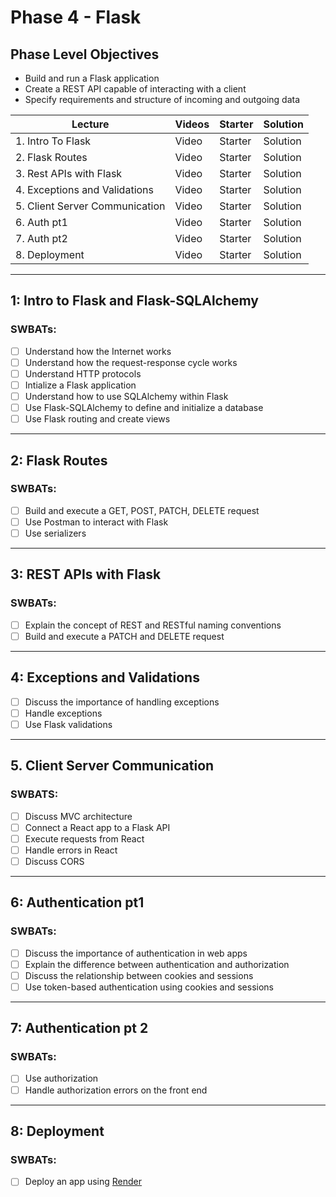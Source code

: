 # Phase 4 - Flask

## Phase Level Objectives

- Build and run a Flask application
- Create a REST API capable of interacting with a client
- Specify requirements and structure of incoming and outgoing data


| Lecture | Videos | Starter | Solution |
| ------- | ------ | ------- | -------- |
| 1. Intro To Flask | Video | Starter | Solution |
| 2. Flask Routes | Video | Starter | Solution |
| 3. Rest APIs with Flask | Video | Starter | Solution | 
| 4. Exceptions and Validations  | Video | Starter | Solution |
| 5. Client Server Communication  | Video | Starter | Solution |
| 6. Auth pt1  | Video | Starter | Solution |
| 7. Auth pt2  | Video | Starter | Solution |
| 8. Deployment  | Video | Starter | Solution |

***

## 1: Intro to Flask and Flask-SQLAlchemy
### SWBATs:
- [ ] Understand how the Internet works
- [ ] Understand how the request-response cycle works
- [ ] Understand HTTP protocols
- [ ] Intialize a Flask application
- [ ] Understand how to use SQLAlchemy within Flask
- [ ] Use Flask-SQLAlchemy to define and initialize a database
- [ ] Use Flask routing and create views

***

## 2: Flask Routes
### SWBATs:
- [ ] Build and execute a GET, POST, PATCH, DELETE request
- [ ] Use Postman to interact with Flask
- [ ] Use serializers

***

## 3: REST APIs with Flask 
### SWBATs:
- [ ] Explain the concept of REST and RESTful naming conventions
- [ ] Build and execute a PATCH and DELETE request 

***

## 4: Exceptions and Validations
- [ ] Discuss the importance of handling exceptions
- [ ] Handle exceptions
- [ ] Use Flask validations

***

## 5. Client Server Communication
### SWBATS:
- [ ] Discuss MVC architecture
- [ ] Connect a React app to a Flask API
- [ ] Execute requests from React
- [ ] Handle errors in React
- [ ] Discuss CORS

***

## 6: Authentication pt1
### SWBATs:
- [ ] Discuss the importance of authentication in web apps
- [ ] Explain the difference between authentication and authorization
- [ ] Discuss the relationship between cookies and sessions
- [ ] Use token-based authentication using cookies and sessions

*** 

## 7: Authentication pt 2
### SWBATs:
- [ ] Use authorization 
- [ ] Handle authorization errors on the front end 

***

## 8: Deployment
### SWBATs:
- [ ] Deploy an app using [Render](https://render.com/)